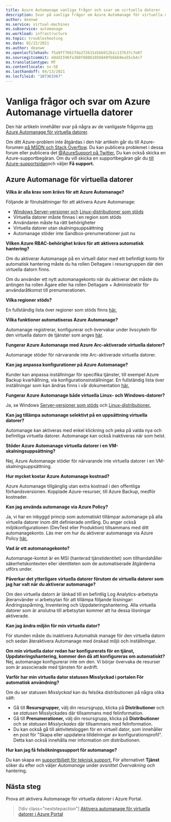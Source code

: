 ```yaml
---
title: Azure Automanage vanliga frågor och svar om virtuella datorer
description: Svar på vanliga frågor om Azure Automanage för virtuella datorer.
author: deanwe
ms.service: virtual-machines
ms.subservice: automanage
ms.workload: infrastructure
ms.topic: troubleshooting
ms.date: 02/22/2021
ms.author: deanwe
ms.openlocfilehash: f5a9ff7661fda372631d1bb912b1c137b37c7e07
ms.sourcegitcommit: dddd1596fa368f68861856849fbbbb9ea55cb4c7
ms.translationtype: MT
ms.contentlocale: sv-SE
ms.lasthandoff: 04/13/2021
ms.locfileid: "107363367"
---
```

# <a name="frequently-asked-questions-for-azure-automanage-for-vms"></a>Vanliga frågor och svar om Azure Automanage virtuella datorer

Den här artikeln innehåller svar på några av de vanligaste frågorna [om Azure Automanage för virtuella datorer](automanage-virtual-machines.md).

Om ditt Azure-problem inte åtgärdas i den här artikeln går du till Azure-forumen [på MSDN och Stack Overflow](https://azure.microsoft.com/support/forums/). Du kan publicera problemet i dessa forum eller publicera det [ @AzureSupport på Twitter.](https://twitter.com/AzureSupport) Du kan också skicka en Azure-supportbegäran. Om du vill skicka en supportbegäran går du [till Azure-supportsidan](https://azure.microsoft.com/support/options/)och väljer **Få support.**


## <a name="azure-automanage-for-virtual-machines"></a>Azure Automanage för virtuella datorer

**Vilka är alla krav som krävs för att Azure Automanage?**

Följande är förutsättningar för att aktivera Azure Automanage:
- [Windows Server-versioner och](automanage-windows-server.md#supported-windows-server-versions) [Linux-distributioner som stöds](automanage-linux.md#supported-linux-distributions-and-versions)
- Virtuella datorer måste finnas i en region som stöds
- Användaren måste ha rätt behörigheter
- Virtuella datorer utan skalningsuppsättning
- Automanage stöder inte Sandbox-prenumerationer just nu

**Vilken Azure RBAC-behörighet krävs för att aktivera automatisk hantering?**

Om du aktiverar Automanage på en virtuell dator med ett befintligt konto för automatisk hantering måste du ha rollen Deltagare i resursgruppen där den virtuella datorn finns.

Om du använder ett nytt automanagekonto när du aktiverar det måste du antingen ha rollen Ägare eller ha rollen Deltagare + Administratör för användaråtkomst till prenumerationen.


**Vilka regioner stöds?**

En fullständig lista över regioner som stöds finns [här.](./automanage-virtual-machines.md#supported-regions)


**Vilka funktioner automatiseras Azure Automanage?**

Automanage registrerar, konfigurerar och övervakar under livscykeln för den virtuella datorn de tjänster som anges [här](automanage-virtual-machines.md).

**Fungerar Azure Automanage med Azure Arc-aktiverade virtuella datorer?**

Automanage stöder för närvarande inte Arc-aktiverade virtuella datorer.

**Kan jag anpassa konfigurationer på Azure Automanage?**

Kunder kan anpassa inställningar för specifika tjänster, till exempel Azure Backup kvarhållning, via konfigurationsinställningar. En fullständig lista över inställningar som kan ändras finns i vår dokumentation [här.](automanage-virtual-machines.md#customizing-an-environment-using-preferences)


**Fungerar Azure Automanage både virtuella Linux- och Windows-datorer?**

Ja, se Windows [Server-versioner som stöds](automanage-windows-server.md#supported-windows-server-versions) och [Linux-distributioner.](automanage-linux.md#supported-linux-distributions-and-versions)


**Kan jag tillämpa automanage selektivt på en uppsättning virtuella datorer?**

Automanage kan aktiveras med enkel klickning och peka på valda nya och befintliga virtuella datorer. Automanage kan också inaktiveras när som helst.


**Stöder Azure Automanage virtuella datorer i en VM-skalningsuppsättning?**

Nej, Azure Automanage stöder för närvarande inte virtuella datorer i en VM-skalningsuppsättning.


**Hur mycket kostar Azure Automanage kostnad?**

Azure Automanage tillgänglig utan extra kostnad i den offentliga förhandsversionen. Kopplade Azure-resurser, till Azure Backup, medför kostnader.


**Kan jag använda automanage via Azure Policy?**

Ja, vi har en inbyggd princip som automatiskt tillämpar automanage på alla virtuella datorer inom ditt definierade omfång. Du anger också miljökonfigurationen (DevTest eller Produktion) tillsammans med ditt automanagekonto. Läs mer om hur du aktiverar automanage via Azure Policy [här.](virtual-machines-policy-enable.md)


**Vad är ett automanagekonto?**

Automanage-kontot är en MSI (hanterad tjänstidentitet) som tillhandahåller säkerhetskontexten eller identiteten som de automatiserade åtgärderna utförs under.


**Påverkar det ytterligare virtuella datorer förutom de virtuella datorer som jag har valt när du aktiverar automanage?**

Om den virtuella datorn är länkad till en befintlig Log Analytics-arbetsyta återanvänder vi arbetsytan för att tillämpa följande lösningar: Ändringsspårning, Inventering och Uppdateringshantering. Alla virtuella datorer som är anslutna till arbetsytan kommer att ha dessa lösningar aktiverade.


**Kan jag ändra miljön för min virtuella dator?**

För stunden måste du inaktivera Automatisk manage för den virtuella datorn och sedan återaktivera Automanage med önskad miljö och inställningar.


**Om min virtuella dator redan har konfigurerats för en tjänst, Uppdateringshantering, kommer den då att konfigureras om automatiskt?**
Nej, automanage konfigurerar inte om den. Vi börjar övervaka de resurser som är associerade med tjänsten för avdrift.


**Varför har min virtuella dator statusen Misslyckad i portalen För automatisk användning?**

Om du ser statusen *Misslyckad* kan du felsöka distributionen på några olika sätt:
* Gå till **Resursgrupper,** välj din resursgrupp, klicka på **Distributioner** och se *statusen* Misslyckades där tillsammans med felinformation.
* Gå till **Prenumerationer,** välj din resursgrupp, klicka på **Distributioner** och se *statusen Misslyckades* där tillsammans med felinformation.
* Du kan också gå till aktivitetsloggen för en virtuell dator, som innehåller en post för "Skapa eller uppdatera tilldelningar av konfigurationsprofil". Detta kan också innehålla mer information om distributionen.

**Hur kan jag få felsökningssupport för automanage?**

Du kan skapa en [supportbiljett för teknisk support.](https://ms.portal.azure.com/#blade/Microsoft_Azure_Support/HelpAndSupportBlade/newsupportrequest) För alternativet **Tjänst** söker du efter och väljer *Automanage* under *avsnittet Övervakning och* hantering.


## <a name="next-steps"></a>Nästa steg

Prova att aktivera Automanage för virtuella datorer i Azure Portal.

> [!div class="nextstepaction"]
> [Aktivera automanage för virtuella datorer i Azure Portal](quick-create-virtual-machines-portal.md)